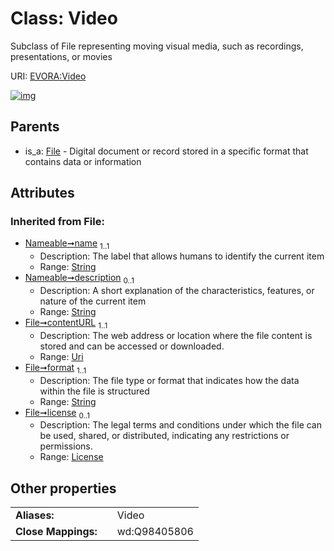 
# Class: Video

Subclass of File representing moving visual media, such as recordings, presentations, or movies

URI: [EVORA:Video](https://evora-project.eu/Video)


[![img](https://yuml.me/diagram/nofunky;dir:TB/class/[File]^-[Video&#124;contentURL(i):uri;format(i):string;name(i):string;description(i):string%20%3F],[License],[File])](https://yuml.me/diagram/nofunky;dir:TB/class/[File]^-[Video&#124;contentURL(i):uri;format(i):string;name(i):string;description(i):string%20%3F],[License],[File])

## Parents

 *  is_a: [File](File.md) - Digital document or record stored in a specific format that contains data or information

## Attributes


### Inherited from File:

 * [Nameable➞name](Nameable_name.md)  <sub>1..1</sub>
     * Description: The label that allows humans to identify the current item
     * Range: [String](types/String.md)
 * [Nameable➞description](Nameable_description.md)  <sub>0..1</sub>
     * Description: A short explanation of the characteristics, features, or nature of the current item
     * Range: [String](types/String.md)
 * [File➞contentURL](File_contentURL.md)  <sub>1..1</sub>
     * Description: The web address or location where the file content is stored and can be accessed or downloaded.
     * Range: [Uri](types/Uri.md)
 * [File➞format](File_format.md)  <sub>1..1</sub>
     * Description: The file type or format that indicates how the data within the file is structured
     * Range: [String](types/String.md)
 * [File➞license](File_license.md)  <sub>0..1</sub>
     * Description: The legal terms and conditions under which the file can be used, shared, or distributed, indicating any restrictions or permissions.
     * Range: [License](License.md)

## Other properties

|  |  |  |
| --- | --- | --- |
| **Aliases:** | | Video |
| **Close Mappings:** | | wd:Q98405806 |
